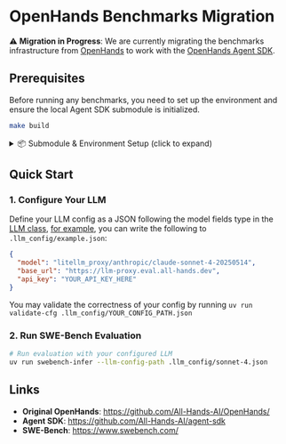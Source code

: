 # OpenHands Benchmarks Migration

⚠️ **Migration in Progress**: We are currently migrating the benchmarks infrastructure from [OpenHands](https://github.com/All-Hands-AI/OpenHands/) to work with the [OpenHands Agent SDK](https://github.com/All-Hands-AI/agent-sdk).

## Prerequisites

Before running any benchmarks, you need to set up the environment and ensure the local Agent SDK submodule is initialized.

```bash
make build
```

<details>
<summary>📦 Submodule & Environment Setup (click to expand)</summary>

### 🧩 1. Initialize the Agent SDK submodule

The Benchmarks project uses a **local git submodule** for the [OpenHands Agent SDK](https://github.com/All-Hands-AI/agent-sdk).  
This ensures your code runs against a specific, reproducible commit.

Run once after cloning (already done in `make build` for you):

```bash
git submodule update --init --recursive
```

This command will:
- clone the SDK into `vendor/agent-sdk/`
- check out the exact commit pinned by this repo
- make it available for local development (`uv sync` will install from the local folder)

If you ever clone this repository again, remember to re-initialize the submodule with the same command.

---

### 🏗️ 2. Build the environment

Once the submodule is set up, install dependencies via [uv](https://docs.astral.sh/uv):

```bash
make build
```

This runs:

```bash
uv sync
```

and ensures the `openhands-*` packages (SDK, tools, workspace, agent-server) are installed **from the local workspace** declared in `pyproject.toml`.

---

### 🔄 3. Update the submodule (when SDK changes)

If you want to update to a newer version of the SDK:

```bash
cd vendor/agent-sdk
git fetch
git checkout <new_commit_or_branch>
cd ../..
git add vendor/agent-sdk
git commit -m "Update agent-sdk submodule to <new_commit_sha>"
```

Then re-run:

```bash
make build
```

to rebuild your environment with the new SDK code.

</details>

## Quick Start

### 1. Configure Your LLM

Define your LLM config as a JSON following the model fields type in the [LLM class](https://github.com/All-Hands-AI/agent-sdk/blob/main/openhands/sdk/llm/llm.py#L93), [for example](.llm_config/example.json), you can write the following to `.llm_config/example.json`:

```json
{
  "model": "litellm_proxy/anthropic/claude-sonnet-4-20250514",
  "base_url": "https://llm-proxy.eval.all-hands.dev",
  "api_key": "YOUR_API_KEY_HERE"
}
```

You may validate the correctness of your config by running `uv run validate-cfg .llm_config/YOUR_CONFIG_PATH.json`

### 2. Run SWE-Bench Evaluation

```bash
# Run evaluation with your configured LLM
uv run swebench-infer --llm-config-path .llm_config/sonnet-4.json
```

## Links

- **Original OpenHands**: https://github.com/All-Hands-AI/OpenHands/
- **Agent SDK**: https://github.com/All-Hands-AI/agent-sdk
- **SWE-Bench**: https://www.swebench.com/
